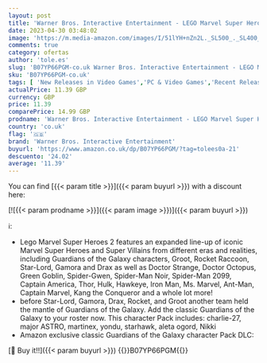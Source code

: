 ```yaml
---
layout: post
title: 'Warner Bros. Interactive Entertainment - LEGO Marvel Super Heroes 2 - Amazon.co.uk DLC Exclusive  Xbox One '
date: 2023-04-30 03:48:02
image: 'https://m.media-amazon.com/images/I/51lYH+nZn2L._SL500_._SL400_.jpg'
comments: true
category: ofertas
author: 'tole.es'
slug: 'B07YP66PGM-co.uk Warner Bros. Interactive Entertainment - LEGO Marvel...'
sku: 'B07YP66PGM-co.uk'
tags: [ 'New Releases in Video Games','PC & Video Games','Recent Release Video Games Under £20','Self Service','Special Features Stores','Voucher savings on Video Games','Xbox One Consoles, Games & Accessories','Xbox One Games','lego','warner bros. interactive entertainment','🇬🇧', ]
actualPrice: 11.39 GBP
currency: GBP
price: 11.39
comparePrice: 14.99 GBP
prodname: 'Warner Bros. Interactive Entertainment - LEGO Marvel Super Heroes 2 - Amazon.co.uk DLC Exclusive  Xbox One '
country: 'co.uk'
flag: '🇬🇧'
brand: 'Warner Bros. Interactive Entertainment'
buyurl: 'https://www.amazon.co.uk/dp/B07YP66PGM/?tag=tolees0a-21'
descuento: '24.02'
average: '11.39'
---
```


You can find [{{< param title >}}]({{< param buyurl >}}) with a discount here:

[![{{< param prodname >}}]({{< param image >}})]({{< param buyurl >}})

ℹ️:

- Lego Marvel Super Heroes 2 features an expanded line-up of iconic Marvel Super Heroes and Super Villains from different eras and realities, including Guardians of the Galaxy characters, Groot, Rocket Raccoon, Star-Lord, Gamora and Drax as well as Doctor Strange, Doctor Octopus, Green Goblin, Spider-Gwen, Spider-Man Noir, Spider-Man 2099, Captain America, Thor, Hulk, Hawkeye, Iron Man, Ms. Marvel, Ant-Man, Captain Marvel, Kang the Conqueror and a whole lot more!
- before Star-Lord, Gamora, Drax, Rocket, and Groot another team held the mantle of Guardians of the Galaxy. Add the classic Guardians of the Galaxy to your roster now. This character Pack includes: charlie-27, major ASTRO, martinex, yondu, starhawk, aleta ogord, Nikki
- Amazon exclusive classic Guardians of the Galaxy character Pack DLC:

[🛒 Buy it!!]({{< param buyurl >}})
{{<world>}}B07YP66PGM{{</world>}}
